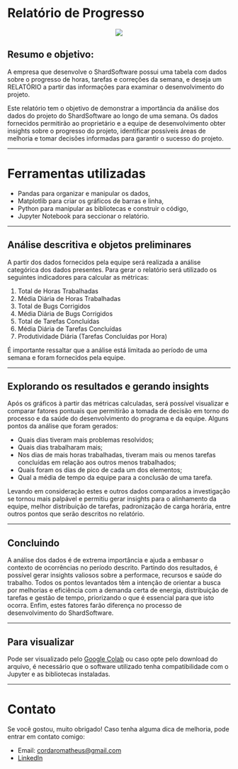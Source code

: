 # Relatório de Progresso

<div align="center"> 
  <img src="https://i.imgur.com/Wj889bQ.jpg"/>
</div>

## Resumo e objetivo: 
A empresa que desenvolve o ShardSoftware possui uma tabela com dados sobre o progresso de horas, tarefas e correções da semana, e deseja um RELATÓRIO a partir das informações para examinar o desenvolvimento do projeto. 

Este relatório tem o objetivo de demonstrar a importância da análise dos dados do projeto do ShardSoftware ao longo de uma semana. 
Os dados fornecidos permitirão ao proprietário e a equipe de desenvolvimento obter insights sobre o progresso do projeto, identificar possíveis áreas de melhoria e tomar decisões informadas para garantir o sucesso do projeto.

------------------------------------------------------------------------------
# Ferramentas utilizadas

* Pandas para organizar e manipular os dados, 
* Matplotlib para criar os gráficos de barras e linha, 
* Python para manipular as bibliotecas e construir o código,
* Jupyter Notebook para seccionar o relatório.
------------------------------------------------------------------------------
## Análise descritiva e objetos preliminares

A partir dos dados fornecidos pela equipe será realizada a análise categórica dos dados presentes. Para gerar o relatório será utilizado os seguintes indicadores para calcular as métricas: 

1. Total de Horas Trabalhadas
2. Média Diária de Horas Trabalhadas
3. Total de Bugs Corrigidos
4. Média Diária de Bugs Corrigidos
5. Total de Tarefas Concluídas
6. Média Diária de Tarefas Concluídas
7. Produtividade Diária (Tarefas Concluídas por Hora)

É importante ressaltar que a análise está limitada ao período de uma semana e foram fornecidos pela equipe.

------------------------------------------------------------------------------
## Explorando os resultados e gerando insights

Após os gráficos à partir das métricas calculadas, será possível visualizar e comparar fatores pontuais que permitirão a tomada de decisão em torno do processo e da saúde do desenvolvimento do programa e da equipe. Alguns pontos da análise que foram gerados:  

- Quais dias tiveram mais problemas resolvidos; 
- Quais dias trabalharam mais; 
- Nos dias de mais horas trabalhadas, tiveram mais ou menos tarefas concluídas em relação aos outros menos trabalhados;
- Quais foram os dias de pico de cada um dos elementos; 
- Qual a média de tempo da equipe para a conclusão de uma tarefa.

Levando em consideração estes e outros dados comparados a investigação se tornou mais palpável e permitiu gerar insights para o alinhamento da equipe, melhor distribuição de tarefas, padronização de carga horária, entre outros pontos que serão descritos no relatório. 

------------------------------------------------------------------------------
## Concluindo 
A análise dos dados é de extrema importância e ajuda a embasar o contexto de ocorrências no período descrito. Partindo dos resultados, é possível gerar insights valiosos sobre a performace, recursos e saúde do trabalho. Todos os pontos levantados têm a intenção de orientar a busca por melhorias e eficiência com a demanda certa de energia, distribuição de tarefas e gestão de tempo, priorizando o que é essencial para que isto ocorra. Enfim, estes fatores farão diferença no processo de desenvolvimento do ShardSoftware. 

------------------------------------------------------------------------------
## Para visualizar
Pode ser visualizado pelo [Google Colab](https://colab.research.google.com/drive/1KVlDXBzgu5gxZdij5F0UxCzIEPdbtlyg?usp=sharing) ou caso opte pelo download do arquivo, é necessário que o software utilizado tenha compatibilidade com o Jupyter e as bibliotecas instaladas. 

------------------------------------------------------------------------------
# Contato

Se você gostou, muito obrigado! Caso tenha alguma dica de melhoria, pode entrar em contato comigo:
* Email: cordaromatheus@gmail.com
* [LinkedIn](https://www.linkedin.com/in/mscordaro/)
